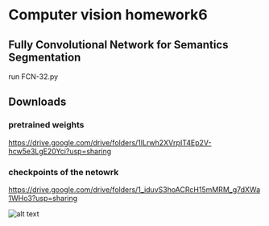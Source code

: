 # Computer vision homework6
## Fully Convolutional Network for Semantics Segmentation

run FCN-32.py 

## Downloads
### pretrained weights
https://drive.google.com/drive/folders/1ILrwh2XVrpIT4Ep2V-hcw5e3LgE20Yci?usp=sharing

### checkpoints of the netowrk
https://drive.google.com/drive/folders/1_iduvS3hoACRcH15mMRM_g7dXWa1WHo3?usp=sharing


![alt text][logo]

[logo]: https://github.com/Po-Hsuan-Huang/homework6/edit/master/demo/pred_16.png "Logo Title Text 2"

